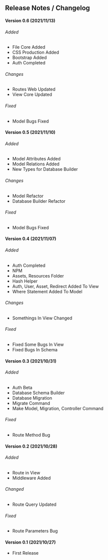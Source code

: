 ## Release Notes / Changelog
#### Version 0.6 (2021/11/13)
###### Added
- File Core Added
- CSS Production Added
- Bootstrap Added
- Auth Completed

###### Changes
- Routes Web Updated
- View Core Updated

###### Fixed
- Model Bugs Fixed
#### Version 0.5 (2021/11/10)
###### Added
- Model Attributes Added
- Model Relations Added
- New Types for Database Builder

###### Changes
- Model Refactor
- Database Builder Refactor

###### Fixed
- Model Bugs Fixed

#### Version 0.4 (2021/11/07)
###### Added
- Auth Completed
- NPM
- Assets, Resources Folder
- Hash Helper
- Auth, User, Asset, Redirect Added To View
- Where Statement Added To Model

###### Changes
- Somethings In View Changed

###### Fixed
- Fixed Some Bugs In View
- Fixed Bugs In Schema

#### Version 0.3 (2021/10/31)
###### Added
- Auth Beta
- Database Schema Builder
- Database Migration
- Migrate Command
- Make Model, Migration, Controller Command

###### Fixed
- Route Method Bug

#### Version 0.2 (2021/10/28)
###### Added
- Route in View
- Middleware Added

###### Changed
- Route Query Updated

###### Fixed
- Route Parameters Bug

#### Version 0.1 (2021/10/27)
- First Release

